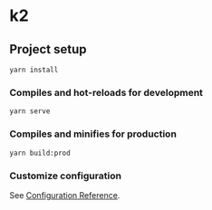 # k2

## Project setup
```
yarn install
```

### Compiles and hot-reloads for development
```
yarn serve
```

### Compiles and minifies for production
```
yarn build:prod
```

### Customize configuration
See [Configuration Reference](https://cli.vuejs.org/config/).

